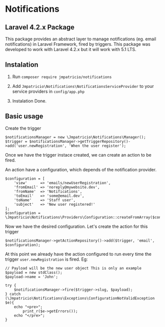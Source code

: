# Notifications

## Laravel 4.2.x Package

This package provides an abstract layer to manage notifications (eg. email notifications) in Laravel Framework, fired by triggers. This package was developed to work with Laravel 4.2.x but it will work with 5.1 LTS.

## Instalation

1. Run `composer require jmpatricio/notifications`

2. Add `Jmpatricio\Notifications\NotificationsServiceProvider` to your service providers in `config/app.php`

3. Instalation Done.

## Basic usage

Create the trigger

	$notificationsManager = new \Jmpatricio\Notifications\Manager();
    $trigger = $notificationsManager->getTriggerRepository()->add('user.newRegistration', 'When the user register');
    
    
Once we have the trigger instace created, we can create an action to be fired. 

An action have a configuration, which depends of the notification provider.

	$configuration = [
        'view'      => 'emails/newUserRegistration',
        'fromEmail' => 'noreply@mywebsite.dev',
        'fromName'  => 'Notifications',
        'toEmail'   => 'some@email.dev',
        'toName'    => 'Staff user',
        'subject'   => 'New user registered!'
    ];
    $configuration = \Jmpatricio\Notifications\Providers\Configuration::createFromArray($configuration);


Now we have the desired configuration. Let's create the action for this trigger

	$notificationsManager->getActionRepository()->add($trigger, 'email', $configuration);
	
	
At this point we already have the action configured to run every time the trigger `user.newRegistration` is fired. Eg:

	// Payload will be the new user object This is only an example
	$payload = new stdClass();
    $payload->name = 'John';

    try {
        $notificationsManager->fire($trigger->slug, $payload);
    } catch (\Jmpatricio\Notifications\Exceptions\ConfigurationNotValidException $e){
        echo "<pre>";
            print_r($e->getErrors());
        echo "</pre>";
    }
    
    
